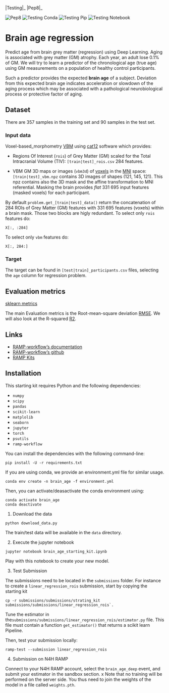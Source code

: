 |Testing|_ |Pep8|_

![Pep8](https://github.com/AGrigis/brain_age_deep/actions/workflows/pep8.yml/badge.svg)
![Testing Conda](https://github.com/AGrigis/brain_age_deep/actions/workflows/testing_conda.yml/badge.svg)
![Testing Pip](https://github.com/AGrigis/brain_age_deep/actions/workflows/testing_pip.yml/badge.svg)
![Testing Notebook](https://github.com/AGrigis/brain_age_deep/actions/workflows/testing_notebook.yml/badge.svg)


# Brain age regression

Predict age from brain grey matter (regression) using Deep Learning.
Aging is associated with grey matter (GM) atrophy. Each year, an adult lose
0.1% of GM. We will try to learn a predictor of the chronological age (true age)
using GM measurements on a population of healthy control participants.

Such a predictor provides the expected **brain age** of a subject. Deviation from
this expected brain age indicates acceleration or slowdown of the aging process
which may be associated with a pathological neurobiological process or protective factor of aging.

## Dataset

There are 357 samples in the training set and 90 samples in the test set.

### Input data

Voxel-based_morphometry [VBM](https://en.wikipedia.org/wiki/Voxel-based_morphometry)
using [cat12](http://www.neuro.uni-jena.de/cat/) software which provides:

- Regions Of Interest (`rois`) of Grey Matter (GM) scaled for the Total
  Intracranial Volume (TIV): `[train|test]_rois.csv` 284 features.

- VBM GM 3D maps or images (`vbm3d`) of [voxels](https://en.wikipedia.org/wiki/Voxel) in the
  [MNI](https://en.wikipedia.org/wiki/Talairach_coordinates) space:
  `[train|test]_vbm.npz` contains 3D images of shapes (121, 145, 121).
  This npz contains also the 3D mask and the affine transformation to MNI
  referential. Masking the brain provides *flat* 331 695 input features (masked voxels)
  for each participant.

By default `problem.get_[train|test]_data()` return the concatenation of 284 ROIs of
Grey Matter (GM) features with 331 695 features (voxels) within a brain mask.
Those two blocks are higly redundant.
To select only `rois` features do:

```
X[:, :284]
```

To select only `vbm` features do:

```
X[:, 284:]
```

### Target

The target can be found in `[test|train]_participants.csv` files, selecting the
`age` column for regression problem.

## Evaluation metrics

[sklearn metrics](https://scikit-learn.org/stable/modules/model_evaluation.html)

The main Evaluation metrics is the Root-mean-square deviation
[RMSE](https://en.wikipedia.org/wiki/Root-mean-square_deviation). We will also
look at the R-squared
[R2](https://en.wikipedia.org/wiki/Coefficient_of_determination).

## Links

- [RAMP-workflow’s documentation](https://paris-saclay-cds.github.io/ramp-workflow)
- [RAMP-workflow’s github](https://github.com/paris-saclay-cds/ramp-workflow)
- [RAMP Kits](https://github.com/ramp-kits)

## Installation

This starting kit requires Python and the following dependencies:

* `numpy`
* `scipy`
* `pandas`
* `scikit-learn`
* `matplolib`
* `seaborn`
* `jupyter`
* `torch`
* `psutils`
* `ramp-workflow`

You can install the dependencies with the following command-line:

```
pip install -U -r requirements.txt
```

If you are using conda, we provide an environment.yml file for similar usage.

```
conda env create -n brain_age -f environment.yml
```

Then, you can activate/deasactivate the conda environment using:

```
conda activate brain_age
conda deactivate
```

1. Download the data

```
python download_data.py
```

The train/test data will be available in the `data` directory.

2. Execute the jupyter notebook

```
jupyter notebook brain_age_starting_kit.ipynb
```

Play with this notebook to create your new model.

3. Test Submission

The submissions need to be located in the `submissions` folder.
For instance to create a `linear_regression_rois` submission, start by
copying the starting kit

```
cp -r submissions/submissions/strating_kit submissions/submissions/linear_regression_rois`.
```
 
Tune the estimator in the`submissions/submissions/linear_regression_rois/estimator.py` file.
This file must contain a function `get_estimator()` that returns a scikit learn Pipeline.

Then, test your submission locally:

```
ramp-test --submission linear_regression_rois
```

4. Submission on N4H RAMP

Connect to your N4H RAMP account, select the `brain_age_deep` event, and submit your estimator in the
sandbox section. x
Note that no training will be performed on the server side.
You thus need to join the weights of the model in a file called `weights.pth`.
